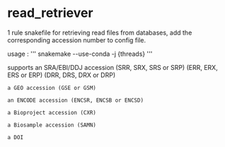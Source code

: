 # read_retriever
1 rule snakefile for retrieving read files from databases, add the corresponding accession number to config file.

usage : ''' snakemake --use-conda -j {threads} '''

supports 
    an SRA/EBI/DDJ accession
        (SRR, SRX, SRS or SRP)
        (ERR, ERX, ERS or ERP)
        (DRR, DRS, DRX or DRP)

    a GEO accession (GSE or GSM)

    an ENCODE accession (ENCSR, ENCSB or ENCSD)

    a Bioproject accession (CXR)

    a Biosample accession (SAMN)

    a DOI

